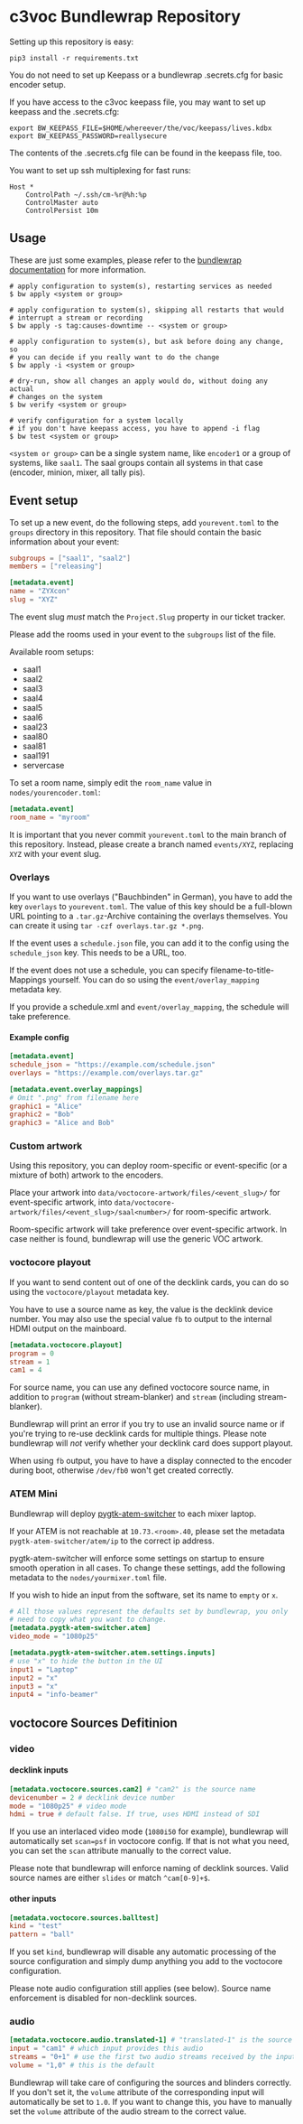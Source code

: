 # c3voc Bundlewrap Repository

Setting up this repository is easy:

```
pip3 install -r requirements.txt
```

You do not need to set up Keepass or a bundlewrap .secrets.cfg for basic
encoder setup.

If you have access to the c3voc keepass file, you may want to set up
keepass and the .secrets.cfg:

```
export BW_KEEPASS_FILE=$HOME/whereever/the/voc/keepass/lives.kdbx
export BW_KEEPASS_PASSWORD=reallysecure
```

The contents of the .secrets.cfg file can be found in the keepass file,
too.

You want to set up ssh multiplexing for fast runs:
```
Host *
    ControlPath ~/.ssh/cm-%r@%h:%p
    ControlMaster auto
    ControlPersist 10m
```

## Usage

These are just some examples, please refer to the
[bundlewrap documentation](https://docs.bundlewrap.org/guide/cli/)
for more information.

```
# apply configuration to system(s), restarting services as needed
$ bw apply <system or group>

# apply configuration to system(s), skipping all restarts that would
# interrupt a stream or recording
$ bw apply -s tag:causes-downtime -- <system or group>

# apply configuration to system(s), but ask before doing any change, so
# you can decide if you really want to do the change
$ bw apply -i <system or group>

# dry-run, show all changes an apply would do, without doing any actual
# changes on the system
$ bw verify <system or group>

# verify configuration for a system locally
# if you don't have keepass access, you have to append -i flag
$ bw test <system or group>
```

`<system or group>` can be a single system name, like `encoder1` or
a group of systems, like `saal1`. The saal groups contain all systems
in that case (encoder, minion, mixer, all tally pis).

## Event setup

To set up a new event, do the following steps, add `yourevent.toml` to
the `groups` directory in this repository. That file should contain the
basic information about your event:

```toml
subgroups = ["saal1", "saal2"]
members = ["releasing"]

[metadata.event]
name = "ZYXcon"
slug = "XYZ"
```

The event slug *must* match the `Project.Slug` property in our ticket
tracker.

Please add the rooms used in your event to the `subgroups` list of the
file.

Available room setups:
* saal1
* saal2
* saal3
* saal4
* saal5
* saal6
* saal23
* saal80
* saal81
* saal191
* servercase

To set a room name, simply edit the `room_name` value in `nodes/yourencoder.toml`:

```toml
[metadata.event]
room_name = "myroom"
```

It is important that you never commit `yourevent.toml` to the main branch
of this repository. Instead, please create a branch named `events/XYZ`,
replacing `XYZ` with your event slug.

### Overlays

If you want to use overlays ("Bauchbinden" in German), you have to add
the key `overlays` to `yourevent.toml`. The value of this key should be
a full-blown URL pointing to a `.tar.gz`-Archive containing the overlays
themselves. You can create it using `tar -czf overlays.tar.gz *.png`.

If the event uses a `schedule.json` file, you can add it to the config
using the `schedule_json` key. This needs to be a URL, too.

If the event does not use a schedule, you can specify
filename-to-title-Mappings yourself. You can do so using the
`event/overlay_mapping` metadata key.

If you provide a schedule.xml and `event/overlay_mapping`, the schedule
will take preference.

#### Example config

```toml
[metadata.event]
schedule_json = "https://example.com/schedule.json"
overlays = "https://example.com/overlays.tar.gz"

[metadata.event.overlay_mappings]
# Omit ".png" from filename here
graphic1 = "Alice"
graphic2 = "Bob"
graphic3 = "Alice and Bob"
```

### Custom artwork

Using this repository, you can deploy room-specific or event-specific
(or a mixture of both) artwork to the encoders.

Place your artwork into `data/voctocore-artwork/files/<event_slug>/`
for event-specific artwork, into
`data/voctocore-artwork/files/<event_slug>/saal<number>/` for
room-specific artwork.

Room-specific artwork will take preference over event-specific artwork.
In case neither is found, bundlewrap will use the generic VOC artwork.


### voctocore playout

If you want to send content out of one of the decklink cards, you can
do so using the `voctocore/playout` metadata key.

You have to use a source name as key, the value is the decklink device
number. You may also use the special value `fb` to output to the internal
HDMI output on the mainboard.

```toml
[metadata.voctocore.playout]
program = 0
stream = 1
cam1 = 4
```

For source name, you can use any defined voctocore source name, in
addition to `program` (without stream-blanker) and `stream` (including
stream-blanker).

Bundlewrap will print an error if you try to use an invalid source name
or if you're trying to re-use decklink cards for multiple things. Please
note bundlewrap will *not* verify whether your decklink card does support
playout.

When using `fb` output, you have to have a display connected to the
encoder during boot, otherwise `/dev/fb0` won't get created correctly.

### ATEM Mini

Bundlewrap will deploy
[pygtk-atem-switcher](https://github.com/kunsi/pygtk-atem-switcher) to
each mixer laptop.

If your ATEM is not reachable at `10.73.<room>.40`, please set the
metadata `pygtk-atem-switcher/atem/ip` to the correct ip address.

pygtk-atem-switcher will enforce some settings on startup to ensure
smooth operation in all cases. To change these settings, add the
following metadata to the `nodes/yourmixer.toml` file.

If you wish to hide an input from the software, set its name to `empty`
or `x`.

```toml
# All those values represent the defaults set by bundlewrap, you only
# need to copy what you want to change.
[metadata.pygtk-atem-switcher.atem]
video_mode = "1080p25"

[metadata.pygtk-atem-switcher.atem.settings.inputs]
# use "x" to hide the button in the UI
input1 = "Laptop"
input2 = "x"
input3 = "x"
input4 = "info-beamer"
```

## voctocore Sources Defitinion

### video

#### decklink inputs

```toml
[metadata.voctocore.sources.cam2] # "cam2" is the source name
devicenumber = 2 # decklink device number
mode = "1080p25" # video mode
hdmi = true # default false. If true, uses HDMI instead of SDI
```

If you use an interlaced video mode (`1080i50` for example), bundlewrap
will automatically set `scan=psf` in voctocore config. If that is not
what you need, you can set the `scan` attribute manually to the correct
value.

Please note that bundlewrap will enforce naming of decklink sources.
Valid source names are either `slides` or match `^cam[0-9]+$`.

#### other inputs

```toml
[metadata.voctocore.sources.balltest]
kind = "test"
pattern = "ball"
```

If you set `kind`, bundlewrap will disable any automatic processing of
the source configuration and simply dump anything you add to the
voctocore configuration.

Please note audio configuration still applies (see below).
Source name enforcement is disabled for non-decklink sources.

### audio

```toml
[metadata.voctocore.audio.translated-1] # "translated-1" is the source name
input = "cam1" # which input provides this audio
streams = "0+1" # use the first two audio streams received by the input
volume = "1,0" # this is the default
```

Bundlewrap will take care of configuring the sources and blinders correctly.
If you don't set it, the `volume` attribute of the corresponding input
will automatically be set to `1.0`. If you want to change this, you have
to manually set the `volume` attribute of the audio stream to the correct
value.
